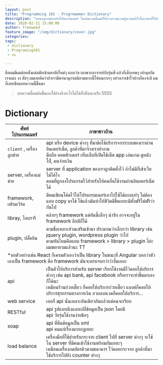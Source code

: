 ```yaml
---
layout: post
title: "Programming 101 - Progrmammer Dictionary"
description: "พจนานุกรมสำหรับโปรแกรมเมอร์ ในบทความนี้ผมก็ได้รวบรวมความรู้ความเข้าใจในภาษาที่โปรแกรมเมอร์้ใช้โดยหวังว่า จะทำให้ผู้อ่านเข้าใจสิ่งมีชีวิตที่เรียกว่าโปรแกรมเมอร์มากขึ้นไม่มากก็น้อยนะครับ "
date: 2020-02-21 15:00:00
author: freeweed
feature_image: "/img/dictionary/cover.jpg"
categories:
tags: 
 - dictionary
 - Programing101
 - บ่น

---
```


คือผมมีผมด้อยตั้งแต่สมัยเข้ามหาลัยใหม่ๆ แบบว่าเวลาพวกอาจารย์กับรุ่นพี่ แล้วก็เด็กเทพๆ เค้าคุยกันเราแม่ง งง สัสๆ ผมเลยคิดว่าถ้าเรามีพจนานุกรมนิยามพวกนี้ให้คนกากๆ อย่างเราเข้าใจบ้างก็คงจะดี ผมก็เลยเขียนบทความนี้ขึ้นมา

<!--more-->

> บทความนี้ผมคิดขึ้นเองใช้อ้างอิงอะไรไม่ได้ทั้งนั้นนะครับ 5555


# Dictionary

<table>
    <thead>
        <tr>
            <th>ศัพท์โปรแกรมเมอร์</th>
            <th>ภาษาชาวบ้าน</th>
        </tr>
    </thead>
    <tbody>
        <tr>
            <td> <code class="h">client</code> , เครื่องลูกข่าย</td>
            <td>api หรือ device ต่างๆ ที่มาข้อใช้บริการจากระบบของเราผ่านอินเตอร์เน็ต, ลูกค้าที่มาจ้างเราทำงาน <br/>
            <span class="note">มือถือ คอมพิวเตอร์ เท็บเล็บที่เปิดใช้เน็ต app เล่นเกม ดูหนังโป๊, คนจ่ายเงิน</span></td>
        </tr>
        <tr>
            <td>server, เครื่องแม่ข่าย</td>
            <td>server ที่ application ของเราถูกติดตั้งไว้ ถ้าไม่มีก็เข้าเว็บไม่ได้ไง<br/>
            <span class="note">คอมที่ถูกลงโปรแกรมไว้สำหรับให้คนอื่นใช้งานผ่านอินเตอร์เน็ตได้</span></td>
        </tr>
        <tr>
            <td>framework, เฟรมเวิร์ค</td>
            <td>มีคนเขียนโค้ดไว้ให้โปรแกรมเมอร์เอาไปใช้ได้แบบเท่ๆ ไม่ต้องแอบ copy มาใช้ ใช้แล้วมันทำให้ชีวิตดีขึ้นเยอะมีทั้งฟรีไม่ฟรีว่ากันไป</td>
        </tr>
        <tr>
            <td>libray, ไลบรารี</td>
            <td>คล้ายๆ framework แต่อันนี้เล็กๆ น่ารัก อาจจะอยู่ใน framework อีกทีก็ได้ </td>
        </tr>
        <tr>
            <td>plugin, ปลั๊คอิน</td>
            <td>ตามชื่อเหลาะส่วนเสริมเข้ามา ประมาณว่าเล็กกว่า library เช่น jquery plugin, wordpress plugin ว่าไป<br/>
            <span class="note">ตามทันไหมคือแบบ framework > library > plugin งี้อ่ะ ผมพยายามแล้วนะ TT</span> </td>
        </tr>
        <tr>
            <td colspan="3">
                <span class="text-red"> *ยกตัวอย่างเช่น React ก็เครมตัวเองว่าเป็น library ในขณะที่ Angular บอกว่าตัวเองเป็น framework คือ framework มันจะครบจบกว่าว่างั้นเถอะ</span>
            </td>
        </tr>
        <tr>
            <td>api</td>
            <td>เป็นตัวให้บริการสำหรับ server เรียกใช้งานมีไว้คอยให้บริการต่างๆ เช่น api bank, api facebook หรือเราจะทำขึ้นมาเองก็ได้นะ <br/>
            <span class="note">เหมือนร้านก๋วยเตี๊ยว ก็คอยให้บริการก๋วยเตี๊ยว แบงค์ก็คอยให้บริการธุรกรรมทางการเงิน อวบอบนวดก็คอยให้บริการ...</span>
            </td>
        </tr>
        <tr>
            <td>web service</td>
            <td>เออก็ api นั่นเหลาะอันเดียวกันแล้วแต่คนจะเรียก
            </td>
        </tr>
        <tr>
            <td>RESTful</td>
            <td>api รูปแบบนึงแลกเปลี่ข้อมูลเป็น json โดยมี <br/><span class="note">api วัยรุ่นใช้งานง่ายชิลๆ</span></td>
        </tr>
        <tr>
            <td>soap</td>
            <td>api ที่คืนข้อมูลเป็น xml <br/>
            <span class="note">api คนแก่เรื่องมากกฏเยอะ</span>
            </td>
        </tr>
        <tr>
            <td>load balance</td>
            <td>เครื่องมือที่ใช้สำหรับกระจาย client ไปที่ server ต่างๆ จะใช้ใน server ที่มีคนเข้าใช้งานพร้อมกันเยอะๆ <br/>
            <span class="note">เหมือนเครื่องกดบัตรคิวตามธนาคาร ไว้คอยกระจาย ลูกค้าที่มาใช้บริการไปยัง counter ต่างๆ</span>
            </td>
        </tr>
    </tbody>
</table>